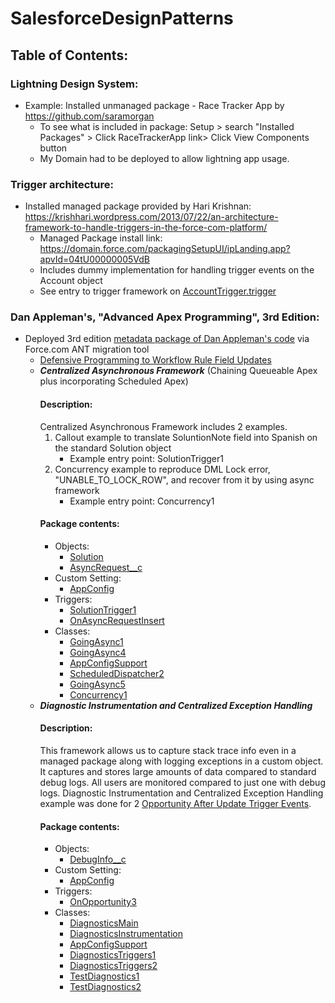 # SalesforceDesignPatterns


## Table of Contents:

### Lightning Design System:
* Example: Installed unmanaged package - Race Tracker App by https://github.com/saramorgan
  * To see what is included in package: Setup > search "Installed Packages" > Click RaceTrackerApp link> Click View Components button
  * My Domain had to be deployed to allow lightning app usage.
  
### Trigger architecture:
* Installed managed package provided by Hari Krishnan: https://krishhari.wordpress.com/2013/07/22/an-architecture-framework-to-handle-triggers-in-the-force-com-platform/
  * Managed Package install link: https://domain.force.com/packagingSetupUI/ipLanding.app?apvId=04tU00000005VdB
  * Includes dummy implementation for handling trigger events on the Account object
  * See entry to trigger framework on [AccountTrigger.trigger]( src/triggers/AccountTrigger.trigger)
  
### Dan Appleman's, "Advanced Apex Programming", 3rd Edition:
* Deployed 3rd edition [metadata package of Dan Appleman's code](http://advancedapex.com/samplecode/) via Force.com ANT migration tool
  * [Defensive Programming to Workflow Rule Field Updates]( src/classes/TriggersExample.cls)
  * **_Centralized Asynchronous Framework_** (Chaining Queueable Apex plus incorporating Scheduled Apex)
	#### Description: 
	Centralized Asynchronous Framework includes 2 examples.
	1. Callout example to translate SoluntionNote field into Spanish on the standard Solution object
		* Example entry point: SolutionTrigger1
	2. Concurrency example to reproduce DML Lock error, "UNABLE_TO_LOCK_ROW", and recover from it by using async framework
		* Example entry point: Concurrency1
	#### Package contents: 
	* Objects:
		* [Solution]( src/objects/Solution.object)
		* [AsyncRequest__c]( src/objects/AsyncRequest__c.object)
	* Custom Setting:
		* [AppConfig]( src/objects/AppConfig__c.object)
	* Triggers: 
		* [SolutionTrigger1]( src/triggers/SolutionTrigger1.trigger)
		* [OnAsyncRequestInsert]( src/triggers/OnAsyncRequestInsert.trigger)
	* Classes:
		* [GoingAsync1]( src/classes/GoingAsync1.cls)
		* [GoingAsync4]( src/classes/GoingAsync4.cls)
		* [AppConfigSupport]( src/classes/AppConfigSupport.cls)
		* [ScheduledDispatcher2]( src/classes/ScheduledDispatcher2.cls)
		* [GoingAsync5]( src/classes/GoingAsync5.cls)
		* [Concurrency1]( src/classes/Concurrency1.cls)
  * **_Diagnostic Instrumentation and Centralized Exception Handling_** 
  	#### Description:
  	This framework allows us to capture stack trace info even in a managed package along with logging exceptions in a custom object.
  	It captures and stores large amounts of data compared to standard debug logs. 
  	All users are monitored compared to just one with debug logs.
  	Diagnostic Instrumentation and Centralized Exception Handling example was done for 2 [Opportunity After Update Trigger Events]( src/triggers/OnOpportunity3.trigger). 
  	#### Package contents:
  	* Objects:
		* [DebugInfo__c]( src/objects/DebugInfo__c.object)
	* Custom Setting:
		* [AppConfig]( src/objects/AppConfig__c.object)
	* Triggers: 
		* [OnOpportunity3]( src/triggers/OnOpportunity3.trigger)
	* Classes:
		* [DiagnosticsMain]( src/classes/DiagnosticsMain.cls)
		* [DiagnosticsInstrumentation]( src/classes/DiagnosticsInstrumentation.cls)
		* [AppConfigSupport]( src/classes/AppConfigSupport.cls)
		* [DiagnosticsTriggers1]( src/classes/DiagnosticsTriggers1.cls)
		* [DiagnosticsTriggers2]( src/classes/DiagnosticsTriggers2.cls)
		* [TestDiagnostics1]( src/classes/TestDiagnostics1.cls)
		* [TestDiagnostics2]( src/classes/TestDiagnostics2.cls)